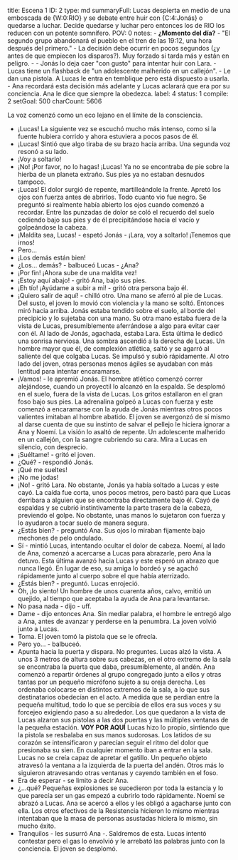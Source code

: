 title:          Escena 1
ID:             2
type:           md
summaryFull:    Lucas despierta en medio de una emboscada de {W:0:RIO} y se debate entre huir con {C:4:Jonás} o quedarse a luchar. Decide quedarse y luchar pero entonces los de RIO los reducen con un potente somnífero.
POV:            0
notes:          - **¿Momento del día?**
                - "El segundo grupo abandonará el pueblo en el tren de las 19:12, una hora después del primero."
                - La decisión debe ocurrir en pocos segundos (¿y antes de que empiecen los disparos?). Muy forzado si tarda más y están en peligro.
                - - Jonás lo deja caer "con gusto" para intentar huir con Lara.
                - Lucas tiene un flashback de "un adolescente malherido en un callejón".
                - Le dan una pistola. A Lucas le entra en temblique pero está dispuesto a usarla.
                - Ana recordará esta decisión más adelante y Lucas aclarará que era por su conciencia. Ana le dice que siempre la obedezca.
label:          4
status:         1
compile:        2
setGoal:        500
charCount:      5606


La voz comenzó como un eco lejano en el límite de la consciencia.
- ¡Lucas!
La siguiente vez se escuchó mucho más intenso, como si la fuente hubiera corrido y ahora estuviera a pocos pasos de él.
- ¡Lucas!
Sintió que algo tiraba de su brazo hacia arriba. Una segunda voz resonó a su lado. 
- ¡Voy a soltarlo!
- ¡No! ¡Por favor, no lo hagas! ¡Lucas!
Ya no se encontraba de pie sobre la hierba de un planeta extraño. Sus pies ya no estaban desnudos tampoco.
- ¡Lucas!
El dolor surgió de repente, martilleándole la frente. Apretó los ojos con fuerza antes de abrirlos. 
Todo cuanto vio fue negro.
Se preguntó si realmente había abierto los ojos cuando comenzó a recordar. Entre las punzadas de dolor se coló el recuerdo del suelo cediendo bajo sus pies y de él precipitándose hacia el vacío y golpeándose la cabeza.
- ¡Maldita sea, Lucas! - espetó Jonás - ¡Lara, voy a soltarlo! ¡Tenemos que irnos!
- Pero...
- ¡Los demás están bien!
- ¿Los... demás? - balbuceó Lucas - ¿Ana?
- ¡Por fin! ¡Ahora sube de una maldita vez!
- ¡Estoy aquí abajo! - gritó Ana, bajo sus pies.
- ¡Eh tío! ¡Ayúdame a subir a mi! - gritó otra persona bajo él.
- ¡Quiero salir de aquí! - chilló otro.
Una mano se aferró al pie de Lucas. Del susto, el joven lo movió con violencia y la mano se soltó.
Entonces miró hacia arriba. Jonás estaba tendido sobre el suelo, al borde del precipicio y lo sujetaba con una mano. Su otra mano estaba fuera de la vista de Lucas, presumiblemente aferrándose a algo para evitar caer con él.
Al lado de Jonás, agachada, estaba Lara. Esta última le dedicó una sonrisa nerviosa.
Una sombra ascendió a la derecha de Lucas. Un hombre mayor que él, de complexión atlética, saltó y se agarró al saliente del que colgaba Lucas. Se impulsó y subió rápidamente. Al otro lado del joven, otras personas menos ágiles se ayudaban con más lentitud para intentar encaramarse.
- ¡Vamos! - le apremió Jonás.
El hombre atlético comenzó correr alejándose, cuando un proyectil lo alcanzó en la espalda. Se desplomó en el suelo, fuera de la vista de Lucas.
Los gritos estallaron en el gran foso bajo sus pies. La adrenalina golpeó a Lucas con fuerza y este comenzó a encaramarse con la ayuda de Jonás mientras otros pocos valientes imitaban al hombre abatido.
El joven se avergonzó de sí mismo al darse cuenta de que su instinto de salvar el pellejo le hiciera ignorar a Ana y Noemí.
La visión lo asaltó de repente. Un adolescente malherido en un callejón, con la sangre cubriendo su cara. Mira a Lucas en silencio, con desprecio.
- ¡Suéltame! - gritó el joven.
- ¿Qué? - respondió Jonás.
- ¡Qué me sueltes!
- ¡No me jodas!
- ¡No! - gritó Lara.
No obstante, Jonás ya había soltado a Lucas y este cayó. La caída fue corta, unos pocos metros, pero bastó para que Lucas derribara a alguien que se encontraba directamente bajo él. Cayó de espaldas y se cubrió instintivamente la parte trasera de la cabeza, previendo el golpe. No obstante, unas manos lo sujetaron con fuerza y lo ayudaron a tocar suelo de manera segura.
- ¿Estás bien? - preguntó Ana.
Sus ojos lo miraban fijamente bajo mechones de pelo ondulado.
- Sí - mintió Lucas, intentando ocultar el dolor de cabeza.
Noemí, al lado de Ana, comenzó a acercarse a Lucas para abrazarle, pero Ana la detuvo. Esta última avanzó hacia Lucas y este esperó un abrazo que nunca llegó. En lugar de eso, su amiga lo bordeó y se agachó rápidamente junto al cuerpo sobre el que había aterrizado.
- ¿Estás bien? - preguntó.
Lucas enrojeció.
- Oh, ¡lo siento!
Un hombre de unos cuarenta años, calvo, emitió un quejido, al tiempo que aceptaba la ayuda de Ana para levantarse.
- No pasa nada - dijo - uff.
- Dame - dijo entonces Ana.
Sin mediar palabra, el hombre le entregó algo a Ana, antes de avanzar y perderse en la penumbra.
La joven volvió junto a Lucas.
- Toma.
El joven tomó la pistola que se le ofrecía.
- Pero yo... - balbuceó.
- Apunta hacia la puerta y dispara. No preguntes.
Lucas alzó la vista. A unos 3 metros de altura sobre sus cabezas, en el otro extremo de la sala se encontraba la puerta que daba, presumiblemente, al andén.
Ana comenzó a repartir órdenes al grupo congregado junto a ellos y otras tantas por un pequeño micrófono sujeto a su oreja derecha. Les ordenaba colocarse en distintos extremos de la sala, a lo que sus destinatarios obedecían en el acto. A medida que se perdían entre la pequeña multitud, todo lo que se percibía de ellos era sus voces y su forcejeo exigiendo paso a su alrededor.
Los que quedaron a la vista de Lucas alzaron sus pistolas a las dos puertas y las múltiples ventanas de la pequeña estación.
**VOY POR AQUÍ**
Lucas hizo lo propio, sintiendo que la pistola se resbalaba en sus manos sudorosas. Los latidos de su corazón se intensificaron y parecían seguir el ritmo del dolor que presionaba su sien.
En cualquier momento iban a entrar en la sala. Lucas no se creía capaz de apretar el gatillo.
Un pequeño objeto atravesó la ventana a la izquierda de la puerta del andén. Otros más lo siguieron atravesando otras ventanas y cayendo también en el foso.
- Era de esperar - se limito a decir Ana.
- ¿...qué?
Pequeñas explosiones se sucedieron por toda la estancia y lo que parecía ser un gas empezó a cubrirlo todo rápidamente.
Noemí se abrazó a Lucas. Ana se acercó a ellos y les obligó a agacharse junto con ella. Los otros efectivos de la Resistencia hicieron lo mismo mientras intentaban que la masa de personas asustadas hiciera lo mismo, sin mucho éxito.
- Tranquilos - les susurró Ana -. Saldremos de esta.
Lucas intentó contestar pero el gas lo envolvió y le arrebató las palabras junto con la conciencia.
El joven se desplomó.
